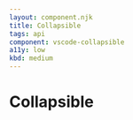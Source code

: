 ```yaml
---
layout: component.njk
title: Collapsible
tags: api
component: vscode-collapsible
a11y: low
kbd: medium
---
```


# Collapsible


